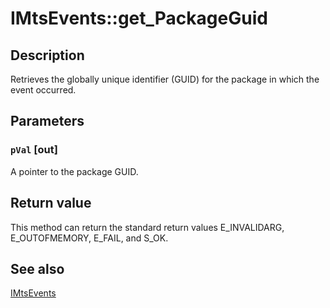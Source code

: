 # IMtsEvents::get_PackageGuid

## Description

Retrieves the globally unique identifier (GUID) for the package in which the event occurred.

## Parameters

### `pVal` [out]

A pointer to the package GUID.

## Return value

This method can return the standard return values E_INVALIDARG, E_OUTOFMEMORY, E_FAIL, and S_OK.

## See also

[IMtsEvents](https://learn.microsoft.com/windows/desktop/api/comsvcs/nn-comsvcs-imtsevents)